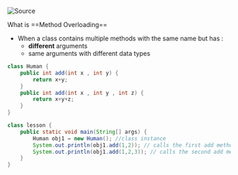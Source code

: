 ![Source](https://youtu.be/KpwBVAYbPDA?list=PLsyeobzWxl7pe_IiTfNyr55kwJPWbgxB5)

What is ==Method Overloading==
- When a class contains multiple methods with the same name but has :
	- **different** arguments
	- same arguments with different data types

```java
class Human {
	public int add(int x , int y) {
		return x+y;
	}
	public int add(int x , int y , int z) {
		return x+y+z;
	}
}

class lesson {
	public static void main(String[] args) {
		Human obj1 = new Human(); //class instance
		System.out.println(obj1.add(1,2)); // calls the first add method
		System.out.println(obj1.add(1,2,3)); // calls the second add method 
	}
}
```